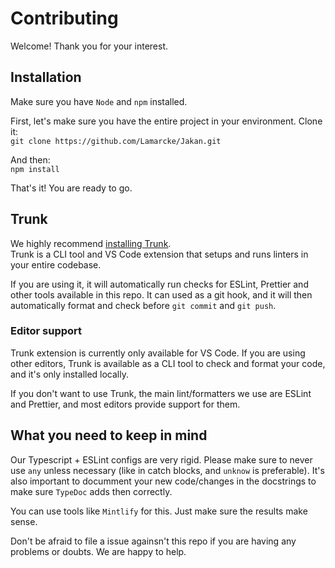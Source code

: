 # Contributing

Welcome! Thank you for your interest.

## Installation

Make sure you have `Node` and `npm` installed.

First, let's make sure you have the entire project in your environment. Clone it:  
`git clone https://github.com/Lamarcke/Jakan.git`

And then:  
`npm install`

That's it! You are ready to go.

## Trunk
We highly recommend [installing Trunk](https://docs.trunk.io/docs/install).  
Trunk is a CLI tool and VS Code extension that setups and runs linters in your entire codebase. 

If you are using it, it will automatically run checks for ESLint, Prettier and other tools available in this repo.
It can used as a git hook, and it will then automatically format and check before `git commit` and `git push`.

### Editor support
Trunk extension is currently only available for VS Code. If you are using other editors, Trunk is available as a CLI tool to check and format your code, and it's only installed locally.

If you don't want to use Trunk, the main lint/formatters we use are ESLint and Prettier, and most editors provide support for them.

## What you need to keep in mind

Our Typescript + ESLint configs are very rigid. Please make sure to never use `any` unless necessary (like in catch blocks, and `unknow` is preferable).
It's also important to documment your new code/changes in the docstrings to make sure `TypeDoc` adds then correctly.

You can use tools like `Mintlify` for this. Just make sure the results make sense.

Don't be afraid to file a issue againsn't this repo if you are having any problems or doubts. We are happy to help.
